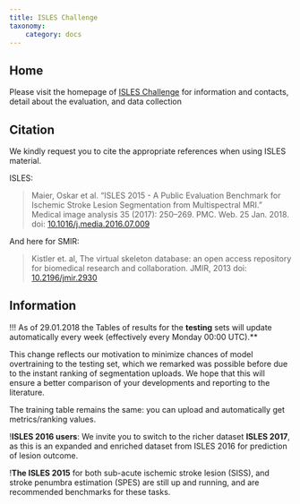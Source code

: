 ```yaml
---
title: ISLES Challenge
taxonomy:
    category: docs
---
```


## Home

Please visit the homepage of [ISLES Challenge](http://www.isles-challenge.org) for information and contacts, detail about the evaluation, and data collection

## Citation

We kindly request you to cite the appropriate references when using ISLES material.

ISLES:

> Maier, Oskar et al. “ISLES 2015 - A Public Evaluation Benchmark for Ischemic Stroke Lesion Segmentation from Multispectral MRI.” Medical image analysis 35 (2017): 250–269. PMC. Web. 25 Jan. 2018.
> doi: [10.1016/j.media.2016.07.009](http://doi.org/10.1016/j.media.2016.07.009)


And here for SMIR:

> Kistler et. al, The virtual skeleton database: an open access repository for biomedical research and collaboration. JMIR, 2013 
> doi: [10.2196/jmir.2930](http://doi.org/10.2196/jmir.2930)



## Information

!!! As of 29.01.2018 the Tables of results for the **testing** sets will update automatically every week (effectively every Monday 00:00 UTC).**

This change reflects our motivation to minimize chances of model overtraining to the testing set, which we remarked was possible before due to the instant ranking of segmentation uploads. We hope that this will ensure a better comparison of your developments and reporting to the literature.

 The training table remains the same: you can upload and automatically get metrics/ranking values.

 

!**ISLES 2016 users**: We invite you to switch to the richer dataset **ISLES 2017**, as this is an expanded and enriched dataset from ISLES 2016 for prediction of lesion outcome.

!**The ISLES 2015** for both sub-acute ischemic stroke lesion (SISS), and stroke penumbra estimation (SPES) are still up and running, and are recommended benchmarks for these tasks.